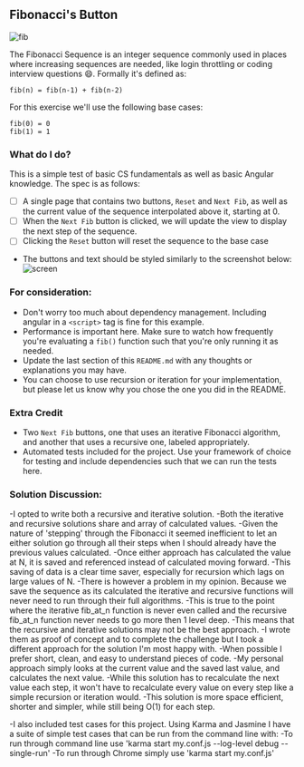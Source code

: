 ## Fibonacci's Button
![fib](https://upload.wikimedia.org/wikipedia/commons/thumb/9/93/Fibonacci_spiral_34.svg/220px-Fibonacci_spiral_34.svg.png)

The Fibonacci Sequence is an integer sequence commonly used in places where increasing sequences are needed, like login throttling or coding interview questions :smile:. Formally it's defined as:

```
fib(n) = fib(n-1) + fib(n-2)
```

For this exercise we'll use the following base cases:
```
fib(0) = 0
fib(1) = 1
```


### What do I do?

This is a simple test of basic CS fundamentals as well as basic Angular knowledge. The spec is as follows:

- [ ] A single page that contains two buttons, `Reset` and `Next Fib`, as well as the current value of the sequence interpolated above it, starting at 0.
- [ ] When the `Next Fib` button is clicked, we will update the view to display the next step of the sequence.
- [ ] Clicking the `Reset` button will reset the sequence to the base case
- The buttons and text should be styled similarly to the screenshot below:
![screen](screenshot.png)

### For consideration:

- Don't worry too much about dependency management. Including angular in a `<script>` tag is fine for this example.
- Performance is important here. Make sure to watch how frequently you're evaluating a `fib()` function such that you're only running it as needed.
- Update the last section of this `README.md` with any thoughts or explanations you may have.
- You can choose to use recursion or iteration for your implementation, but please let us know why you chose the one you did in the README.

### Extra Credit

- Two `Next Fib` buttons, one that uses an iterative Fibonacci algorithm, and another that uses a recursive one, labeled appropriately.
- Automated tests included for the project. Use your framework of choice for testing and include dependencies such that we can run the tests here.


### Solution Discussion:
-I opted to write both a recursive and iterative solution. 
-Both the iterative and recursive solutions share and array of calculated values.
-Given the nature of 'stepping' through the Fibonacci it seemed inefficient to let an either solution go through all their steps when I should already have the previous values calculated.
-Once either approach has calculated the value at N, it is saved and referenced instead of calculated moving forward.
-This saving of data is a clear time saver, especially for recursion which lags on large values of N.
-There is however a problem in my opinion. Because we save the sequence as its calculated the iterative and recursive functions will never need to run through their full algorithms. 
-This is true to the point where the iterative fib_at_n function is never even called and the recursive fib_at_n function never needs to go more then 1 level deep.
-This means that the recursive and iterative solutions may not be the best approach. 
-I wrote them as proof of concept and to complete the challenge but I took a different approach for the solution I'm most happy with.
-When possible I prefer short, clean, and easy to understand pieces of code.
-My personal approach simply looks at the current value and the saved last value, and calculates the next value.
-While this solution has to recalculate the next value each step, it won't have to recalculate every value on every step like a simple recursion or iteration would.
-This solution is more space efficient, shorter and simpler, while still being O(1) for each step.

-I also included test cases for this project. Using Karma and Jasmine I have a suite of simple test cases that can be run from the command line with:
-To run through command line use 'karma start my.conf.js --log-level debug --single-run'
-To run through Chrome simply use 'karma start my.conf.js' 